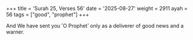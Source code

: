 +++
title = 'Surah 25, Verses 56'
date = '2025-08-27'
weight = 2911
ayah = 56
tags = ["good", "prophet"]
+++

And We have sent you ˹O Prophet˺ only as a deliverer of good news and a warner.